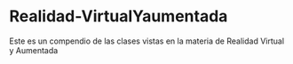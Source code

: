 # Realidad-VirtualYaumentada
Este es un compendio de las clases vistas en la materia de Realidad Virtual y Aumentada
